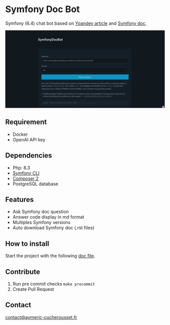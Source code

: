 # Symfony Doc Bot

Symfony (6.4) chat bot based on [Yoandev article](https://yoandev.co/construire-un-rag-en-php-avec-la-doc-de-symfony-llphant-et-openai) and [Symfony doc](https://github.com/symfony/symfony-docs).

![Symfony doc bot](doc/assets/chat-page.png)  

## Requirement

- Docker
- OpenAI API key

## Dependencies

- Php: 8.3
- [Symfony CLI](https://github.com/symfony-cli/symfony-cli/releases)
- [Composer 2](https://github.com/composer/composer/releases)
- PostgreSQL database

## Features

- Ask Symfony doc question
- Answer code display in md format
- Multiples Symfony versions
- Auto download Symfony doc (.rst files)

## How to install

Start the project with the following [doc file](doc/Start.md).

## Contribute

1. Run pre commit checks `make precommit`
2. Create Pull Request

## Contact

<contact@aymeric-cucherousset.fr>
